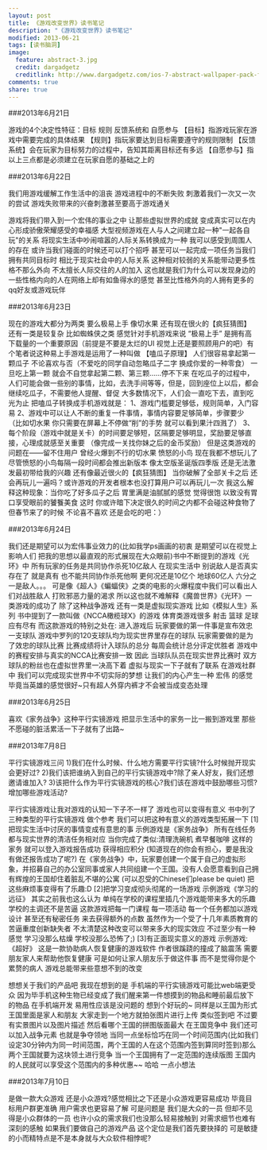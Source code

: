 ```yaml
---
layout: post
title: 《游戏改变世界》读书笔记
description: "《游戏改变世界》读书笔记"
modified: 2013-06-21
tags: [读书脑洞]
image:
  feature: abstract-3.jpg
  credit: dargadgetz
  creditlink: http://www.dargadgetz.com/ios-7-abstract-wallpaper-pack-for-iphone-5-and-ipod-touch-retina/
comments: true
share: true
---
```


###2013年6月21日

游戏的4个决定性特征：目标 规则 反馈系统和 自愿参与
 【目标】指游戏玩家在游戏中需要完成的具体结果
 【规则】指玩家要达到目标需要遵守的规则限制
 【反馈系统】会在玩家为目标努力的过程中，告知其距离目标还有多远
 【自愿参与】指以上三点都是必须建立在玩家自愿的基础之上的
 
###2013年6月22日

我们用游戏缓解工作生活中的沮丧 游戏进程中的不断失败 刺激着我们一次又一次的尝试 游戏失败带来的兴奋刺激甚至要高于游戏通关

游戏将我们带入到一个宏伟的事业之中 让那些虚拟世界的成就 变成真实可以在内心形成骄傲荣耀感受的幸福感 大型视频游戏在人与人之间建立起一种"一起各自玩"的关系 将现实生活中吵闹喧嚣的人际关系转换成为一种 我可以感受到周围人的存在 或许当我们碰面的时候还可以打个招呼 甚至可以一起完成一项任务当我们拥有共同目标时 相比于现实社会中的人际关系 这种相对较弱的关系能带动更多性格不那么外向 不太擅长人际交往的人的加入 这也就是我们为什么可以发现身边的一些性格内向的人在网络上却有如鱼得水的感觉 甚至比性格外向的人拥有更多的qq好友或游戏玩伴

###2013年6月23日

现在的游戏大都分为两类 要么极易上手 像切水果 还有现在很火的【疯狂猜图】 还有一类是较复杂 比如蜘蛛侠之类 感觉针对手机游戏来说 “极易上手” 是拥有高下载量的一个重要原因（前提是不要是太烂的UI 视觉上还是要照顾用户的吧）有个笔者说这种易上手游戏是运用了一种叫做
【嗑瓜子原理】
人们很容易拿起第一颗瓜子 不论喜欢与否（不爱吃的同学自动忽略瓜子二字 换成你爱的一种零食）
一旦吃上第一颗 就会不自觉拿起第二颗、第三颗……停不下来
在吃瓜子的过程中，人们可能会做一些别的事情，比如，去洗手间等等，但是，回到座位上以后，都会继续吃瓜子，不需要他人提醒、督促
大多数情况下，人们会一直吃下去，直到吃光为止
把嗑瓜子转换成手机游戏就是：
1、游戏门槛要足够低，规则简单，入门容易
2、游戏中可以让人不断的重复一件事情，事情内容要足够简单，步骤要少
 （比如切水果 你只需要在屏幕上不停做“削”的手势 就可以看到果汁四溅了）
3、每个阶段（游戏中就是关卡）的时间要足够短，区隔要足够明显，奖励要足够直接，心理成就感至关重要
（像完成一关找你妹之后的金币奖励）
但是这类游戏的问题在——留不住用户
曾经火爆到不行的切水果 愤怒的小鸟 现在我都不想玩儿了 尽管愤怒的小鸟每隔一段时间都会推出新版本 像太空版圣诞版四季版 还是无法激发最初带给我的兴趣
还有像最近很火的【疯狂猜图】 当你破解了全部关卡之后 还会再玩儿一遍吗？或许游戏的开发者根本也没打算用户可以再玩儿一次
我这么解释这种现象：当你吃了好多瓜子之后 胃里满是油腻腻的感觉 觉得很饱 以致没有胃口享受眼前的饕餮美食 这时 你或许暗下决定很久的时间之内都不会碰这种食物了 但春节来了的时候 不论喜不喜欢 还是会吃的吧：）
 
 ###2013年6月24日
 
我们还是期望可以为宏伟事业效力的(比如我学ps画画的初衷 是期望可以在视觉上影响人们 把我的思想以最直观的形式展现在大众眼前)书中不断提到的游戏《光环》中 所有玩家的任务是共同协作杀死10亿敌人 在现实生活中 别说敌人是否真实存在了 就是真有 也不能共同协作杀死他啊 更何况还是10亿个 地球60亿人 六分之一是敌人。。。
可是像《超人》《蝙蝠侠》之类的电影的火爆程度中我们可以看出人们对战胜敌人 打败邪恶力量的渴求 所以这也就不难解释《魔兽世界》《光环》一类游戏的成功了
除了这种战争游戏 还有一类是虚拟现实游戏 比如《模拟人生》系列
书中提到了一款叫做《NCCA橄榄球X》的游戏 体育类游戏很多 射击 篮球 足球应有尽有 而这款游戏的特别之处在:
进入游戏后 玩家要做的第一件事是宣布效忠一支球队 游戏中罗列的120支球队均为现实世界里存在的球队 玩家需要做的是为了效忠的球队比赛 比赛成绩将计入球队的总分 每周会统计总分评定优胜者 游戏中的赛程安排与真实的NCCA比赛安排一致 因此 当球队队员在现实世界比赛时 双方球队的粉丝也在虚拟世界里一决高下着 虚拟与现实一下子就有了联系
在游戏社群中 我们可以完成现实世界中不切实际的梦想 让我们的内心产生一种 宏伟 的感觉
毕竟当英雄的感觉很好~只有超人外穿内裤才不会被当成变态处理

###2013年6月25日

喜欢《家务战争》这种平行实镜游戏
把显示生活中的家务一比一搬到游戏里 那些不愿碰的脏活累活一下子就有了出路~

###2013年7月8日

平行实镜游戏三问
1)我们在什么时候、什么地方需要平行实镜?什么时候抛开现实会更好过?
2)我们该把谁纳入到自己的平行实镜游戏中?除了亲人好友，我们还想邀请谁加入?
3)该把什么作为平行实镜游戏的核心?我们该在游戏中鼓励哪些习惯?增加哪些游戏活动?

平行实镜游戏让我对游戏的认知一下子不一样了 游戏也可以变得有意义
书中列了三种类型的平行实镜游戏 做个参考 我们可以把这种有意义的游戏类型拓展一下
[1]把现实生活中讨厌的事情变成有意思的事
示例游戏是《家务战争》 所有在线任务都与现实世界的清洁任务相对应 当你完成了类似:清理洗碗机 煮早餐咖啡 这样的家务 就可以登入游戏报告成功 获得相应积分
(知道现在的你会有担心，要是我没有做还报告成功了呢?)
在《家务战争》中，玩家要创建一个属于自己的虚拟形象，并招募自己的办公室同事或家人共同组建一个王国。没有人会愿意看到自己拥有辉煌的王国却住着脏乱不堪的公寓
(可以忍受的Chinese们please be quiet)
把这些麻烦事变得有了乐趣:D
[2]把学习变成彻头彻尾的一场游戏
示例游戏《学习的远征》
其实之前我也这么认为 单纯在学校的课程里插几个游戏能带来多大的乐趣 学校的主调还不是苦逼
这款游戏把每一门课程 每一项活动 每一个任务都加以游戏设计 甚至还有秘密任务 来去获得额外的点数
虽然作为一个受了十几年素质教育的苦逼重度创新缺失者 不太清楚这种改变可以带来多大的现实效应 不过至少有一种感觉 学习没那么枯燥 学校没那么恐怖了;)
[3]有正面现实意义的游戏
示例游戏:《超好》
这是一款协助病人恢复健康的游戏软件 作者很蹊跷的撞成了脑震荡 需要朋友家人来帮助他恢复健康 可是如何让家人朋友乐于做这件事 而不是觉得你是个累赘的病人 游戏总能带来些意想不到的改变

想想关于我们的产品吧 我现在想到的是 手机端的平行实镜游戏可能比web端更受众 因为毕手机这种生物已经变成了我们醒来第一件想摸到的物品和睡前最后放下的物品 在手机端开发 易用性应该是没问题的
想到个好玩的~
同样是以王国为形式 王国里面是家人和朋友 大家走到一个地方就拍张图片进行上传 类似签到吧 不过要有实景图片以及图片描述 然后看哪个王国的拼图版面最大 在王国竞争中 我们还可以加入战争元素 也就是争夺领地 当同一点坐标恰巧在同一个时间范围内(比如我们设定30分钟内为同一时间范围，两个王国的人在这个范围内签到算同时签到)那么两个王国就要为这块领土进行竞争
当一个王国拥有了一定范围的连续版图 王国内的人民就可以享受这个范围内的多种优惠~~
哈哈 一点小想法

###2013年7月10日

是做一款大众游戏 还是小众游戏?感觉相比之下还是小众游戏更容易成功 毕竟目标用户群更准确 用户需求也更容易了解
可是问题是 我们是大众的一员 但却不见得是小众群体的一员 也许小众的需求我们也没那么轻易接触到 对需求细节也难有深刻的感触
如果我们要做自己的游戏产品 这个定位是我们首先要抉择的 可是敏捷的小而精特点是不是本身就与大众软件相悖呢?